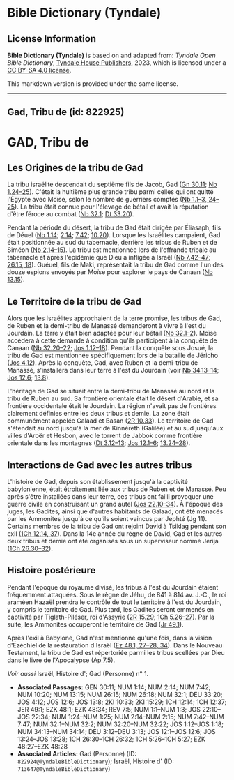 # Bible Dictionary (Tyndale)

## License Information

**Bible Dictionary (Tyndale)** is based on and adapted from: _Tyndale Open Bible Dictionary_, [Tyndale House Publishers](https://tyndaleopenresources.com/), 2023, which is licensed under a [CC BY-SA 4.0 license](https://creativecommons.org/licenses/by-sa/4.0/legalcode.en).

This markdown version is provided under the same license.



--------------------------------

## Gad, Tribu de (id: 822925)

GAD, Tribu de
=============

Les Origines de la tribu de Gad
-------------------------------

La tribu israélite descendait du septième fils de Jacob, Gad ([Gn 30\.11](https://ref.ly/Gen30:11); [Nb 1\.24–25](https://ref.ly/Num1:24-Num1:25)). C'était la huitième plus grande tribu parmi celles qui ont quitté l'Égypte avec Moïse, selon le nombre de guerriers comptés ([Nb 1\.1–3, 24–25](https://ref.ly/Num1:1-Num1:3)). La tribu était connue pour l'élevage de bétail et avait la réputation d'être féroce au combat ([Nb 32\.1](https://ref.ly/Num32:1); [Dt 33\.20](https://ref.ly/Deut33:20)).

Pendant la période du désert, la tribu de Gad était dirigée par Éliasaph, fils de Déuel ([Nb 1\.14](https://ref.ly/Num1:14); [2\.14](https://ref.ly/Num2:14); [7\.42](https://ref.ly/Num7:42); [10\.20](https://ref.ly/Num10:20)). Lorsque les Israélites campaient, Gad était positionnée au sud du tabernacle, derrière les tribus de Ruben et de Siméon ([Nb 2\.14–15](https://ref.ly/Num2:14-Num2:15)). La tribu est mentionnée lors de l'offrande tribale au tabernacle et après l'épidémie que Dieu a infligée à Israël ([Nb 7\.42–47](https://ref.ly/Num7:42-Num7:47); [26\.15, 18](https://ref.ly/Num26:15)). Guéuel, fils de Maki, représentait la tribu de Gad comme l'un des douze espions envoyés par Moïse pour explorer le pays de Canaan ([Nb 13\.15](https://ref.ly/Num13:15)).

Le Territoire de la tribu de Gad
--------------------------------

Alors que les Israélites approchaient de la terre promise, les tribus de Gad, de Ruben et la demi\-tribu de Manassé demanderont à vivre à l'est du Jourdain. La terre y était bien adaptée pour leur bétail ([Nb 32\.1–2](https://ref.ly/Num32:1-Num32:2)). Moïse accèdera à cette demande à condition qu'ils participent à la conquête de Canaan ([Nb 32\.20–22](https://ref.ly/Num32:20-Num32:22); [Jos 1\.12–18](https://ref.ly/Josh1:12-Josh1:18)). Pendant la conquête sous Josué, la tribu de Gad est mentionnée spécifiquement lors de la bataille de Jéricho ([Jos 4\.12](https://ref.ly/Josh4:12)). Après la conquête, Gad, avec Ruben et la demi\-tribu de Manassé, s'installera dans leur terre à l'est du Jourdain (voir [Nb 34\.13–14](https://ref.ly/Num34:13-Num34:14); [Jos 12\.6](https://ref.ly/Josh12:6); [13\.8](https://ref.ly/Josh13:8)).

L'héritage de Gad se situait entre la demi\-tribu de Manassé au nord et la tribu de Ruben au sud. Sa frontière orientale était le désert d'Arabie, et sa frontière occidentale était le Jourdain. La région n'avait pas de frontières clairement définies entre les deux tribus et demie. La zone était communément appelée Galaad et Basan ([2R 10\.33](https://ref.ly/2Kgs10:33)). Le territoire de Gad s'étendait au nord jusqu'à la mer de Kinnéreth (Galilée) et au sud jusqu'aux villes d'Aroër et Hesbon, avec le torrent de Jabbok comme frontière orientale dans les montagnes ([Dt 3\.12–13](https://ref.ly/Deut3:12-Deut3:13); [Jos 12\.1–6](https://ref.ly/Josh12:1-Josh12:6); [13\.24–28](https://ref.ly/Josh13:24-Josh13:28)).

Interactions de Gad avec les autres tribus
------------------------------------------

L'histoire de Gad, depuis son établissement jusqu'à la captivité babylonienne, était étroitement liée aux tribus de Ruben et de Manassé. Peu après s'être installées dans leur terre, ces tribus ont failli provoquer une guerre civile en construisant un grand autel ([Jos 22\.10–34](https://ref.ly/Josh22:10-Josh22:34)). À l'époque des juges, les Gadites, ainsi que d'autres habitants de Galaad, ont été menacés par les Ammonites jusqu'à ce qu'ils soient vaincus par Jephté (Jg 11\). Certains membres de la tribu de Gad ont rejoint David à Tsiklag pendant son exil ([1Ch 12\.14, 37](https://ref.ly/1Chr12:14)). Dans la 14e année du règne de David, Gad et les autres deux tribus et demie ont été organisés sous un superviseur nommé Jerija ([1Ch 26\.30–32](https://ref.ly/1Chr26:30-1Chr26:32)).

Histoire postérieure
--------------------

Pendant l'époque du royaume divisé, les tribus à l'est du Jourdain étaient fréquemment attaquées. Sous le règne de Jéhu, de 841 à 814 av. J.‑C., le roi araméen Hazaël prendra le contrôle de tout le territoire à l'est du Jourdain, y compris le territoire de Gad. Plus tard, les Gadites seront emmenés en captivité par Tiglath\-Piléser, roi d'Assyrie ([2R 15\.29](https://ref.ly/2Kgs15:29); [1Ch 5\.26–27](https://ref.ly/1Chr5:26-1Chr5:27)). Par la suite, les Ammonites occuperont le territoire de Gad ([Jr 49\.1](https://ref.ly/Jer49:1)).

Après l'exil à Babylone, Gad n'est mentionné qu'une fois, dans la vision d'Ézéchiel de la restauration d'Israël ([Ez 48\.1, 27–28, 34](https://ref.ly/Ezek48:1)). Dans le Nouveau Testament, la tribu de Gad est répertoriée parmi les tribus scellées par Dieu dans le livre de l'Apocalypse ([Ap 7\.5](https://ref.ly/Rev7:5)).

*Voir aussi* Israël, Histoire d'; Gad (Personne) n° 1.

* **Associated Passages:** GEN 30:11; NUM 1:14; NUM 2:14; NUM 7:42; NUM 10:20; NUM 13:15; NUM 26:15; NUM 26:18; NUM 32:1; DEU 33:20; JOS 4:12; JOS 12:6; JOS 13:8; 2KI 10:33; 2KI 15:29; 1CH 12:14; 1CH 12:37; JER 49:1; EZK 48:1; EZK 48:34; REV 7:5; NUM 1:1–NUM 1:3; JOS 22:10–JOS 22:34; NUM 1:24–NUM 1:25; NUM 2:14–NUM 2:15; NUM 7:42–NUM 7:47; NUM 32:1–NUM 32:2; NUM 32:20–NUM 32:22; JOS 1:12–JOS 1:18; NUM 34:13–NUM 34:14; DEU 3:12–DEU 3:13; JOS 12:1–JOS 12:6; JOS 13:24–JOS 13:28; 1CH 26:30–1CH 26:32; 1CH 5:26–1CH 5:27; EZK 48:27–EZK 48:28
* **Associated Articles:** Gad (Personne) (ID: `822924@TyndaleBibleDictionary`); Israël, Histoire d' (ID: `713647@TyndaleBibleDictionary`)

